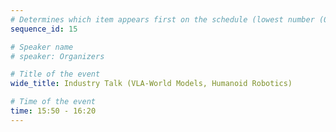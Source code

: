 ```yaml
---
# Determines which item appears first on the schedule (lowest number (0) appears first)
sequence_id: 15

# Speaker name
# speaker: Organizers

# Title of the event
wide_title: Industry Talk (VLA-World Models, Humanoid Robotics)

# Time of the event
time: 15:50 - 16:20
---
```

